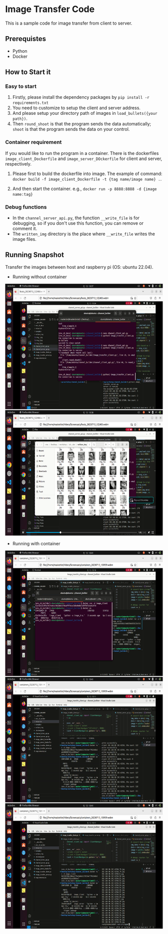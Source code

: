# Image Transfer Code
This is a sample code for image transfer from client to server.

## Prerequistes
* Python
* Docker

## How to Start it
### Easy to start
1. Firstly, please install the dependency packages by `pip install -r requirements.txt`
2. You need to customize to setup the client and server address.
3. And please setup your directory path of images in `load_bullets({your path})`.
4. Then `round_shoot` is that the program sends the data automatically; `shoot` is that the program sends the data on your control.

### Container requirement
If you would like to run the program in a container. There is the dockerfiles `image_client_Dockerfile` and `image_server_DOckerfile` for client and server, respectively.

1. Please first to build the dockerfile into image. The example of command: `docker build -f image_client_Dockerfile -t {tag name/image name} .`.

2. And then start the container. e.g., `docker run -p 8888:8888 -d {image name:tag}`

### Debug functions
* In the `channel_server_api.py`, the function `__write_file` is for debugging, so if you don't use this function, you can remove or comment it.
* The `written_img` directory is the place where `__write_file` writes the image files.

## Running Snapshot
Transfer the images between host and raspberry pi (OS: ubuntu 22.04).
* Running without container

<img alt="host start" src="assets/Hosts_20230713_183802.png" width="640" height="400">

<img alt="host image transfer" src="assets/Hosts_20230713_183846.png" width="640" height="400">

* Running with container

<img alt="container start" src="assets/Containers_20230713_184110.png" width="640" height="400">

<img alt="container server logs" src="assets/Containers_20230713_184138.png" width="640" height="400">

<img alt="container image files in server" src="assets/Containers_20230713_184202.png" width="640" height="400">



